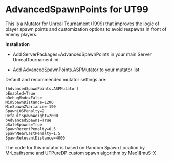 # AdvancedSpawnPoints for UT99
This is a Mutator for Unreal Tournament (1999) that improves the logic of player spawn points and customization options to avoid respawns in front of enemy players.

**Installation**

- Add ServerPackages=AdvancedSpawnPoints in your main Server UnrealTournament.ini

- Add AdvancedSpawnPoints.ASPMutator to your mutator list 

Default and recommended mutator settings are:

```
[AdvancedSpawnPoints.ASPMutator]
bEnabled=True
bDebugMode=False
MinSpawnDistance=1200
MinSpawnZVariance=-190
SpawnLOSPenalty=2
DefaultSpawnWeight=2000
bAdvancedSpawns=True
bSafeSpawns=True
SpawnRecentPenalty=0.5
SpawnNearLastPenalty=1.5
SpawnRelevantDistance=4000
```

The code for this mutator is based on Random Spawn Location by MrLoathsome and UTPureDP custom spawn algorithm by Max]I[muS-X
